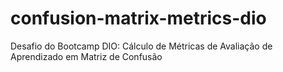 # confusion-matrix-metrics-dio
Desafio do Bootcamp DIO: Cálculo de Métricas de Avaliação de Aprendizado em Matriz de Confusão
